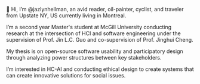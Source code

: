 👋 Hi, I’m @jazlynhellman, an avid reader, oil-painter, cyclist, and traveler from Upstate NY, US currently living in Montreal.

I’m a second year Master's student at McGill University conducting research at the intersection of HCI and software engineering under the supervision of Prof. Jin L.C. Guo
and co-supervision of Prof. Jinghui Cheng. 

My thesis is on open-source software usability and participatory design through analyzing power structures between key stakeholders.

I’m interested in HC-AI and conducting ethical design to create systems that can create innovative solutions for social issues.

<!---
Add CV
Add 3 projects

--->
